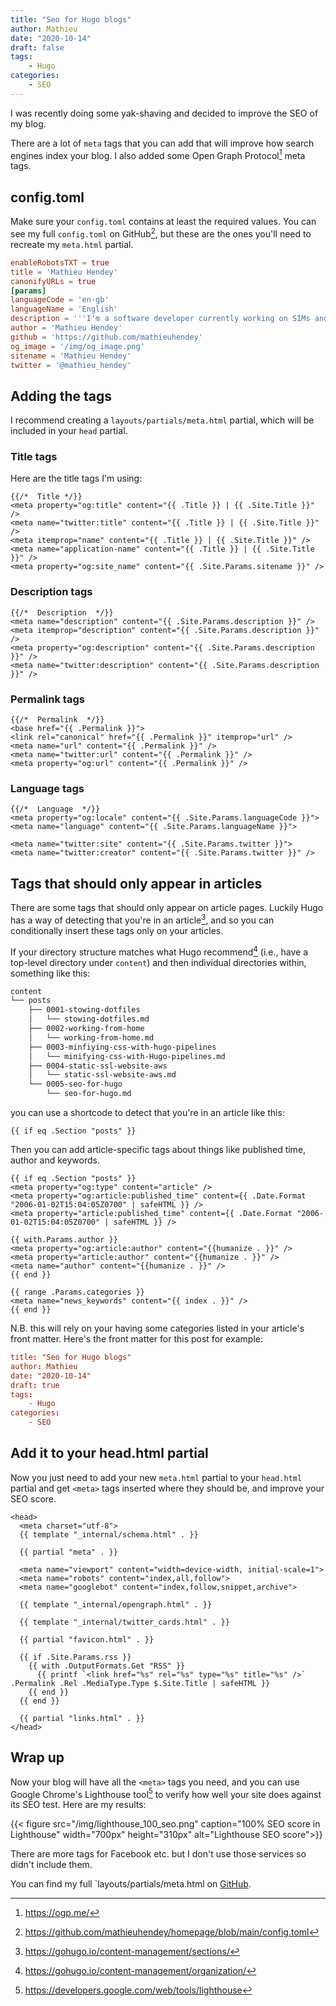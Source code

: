 ```yaml
---
title: "Seo for Hugo blogs"
author: Mathieu
date: "2020-10-14"
draft: false
tags:
    - Hugo
categories:
    - SEO
---
```


I was recently doing some yak-shaving and decided to improve the SEO of my blog.

There are a lot of `meta` tags that you can add that will improve how search engines
index your blog. I also added some Open Graph Protocol[^1] meta tags.

## config.toml

Make sure your `config.toml` contains at least the required values. You can see my full
`config.toml` on GitHub[^2], but these are the ones you'll need to recreate my `meta.html` partial.

```toml {linenos=table,linenostart=1}
enableRobotsTXT = true
title = 'Mathieu Hendey'
canonifyURLs = true
[params]
languageCode = 'en-gb'
languageName = 'English'
description = '''I'm a software developer currently working on SIMs and IOT for Arm. Before that I spent a few years working on various UK government projects managed by GDS.'''
author = 'Mathieu Hendey'
github = 'https://github.com/mathieuhendey'
og_image = '/img/og_image.png'
sitename = 'Mathieu Hendey'
twitter = '@mathieu_hendey'
```

## Adding the tags

I recommend creating a `layouts/partials/meta.html` partial, which will be included in your `head` partial.

### Title tags

Here are the title tags I'm using:

```go-html-template {linenos=table,linenostart=1}
{{/*  Title */}}
<meta property="og:title" content="{{ .Title }} | {{ .Site.Title }}" />
<meta name="twitter:title" content="{{ .Title }} | {{ .Site.Title }}" />
<meta itemprop="name" content="{{ .Title }} | {{ .Site.Title }}" />
<meta name="application-name" content="{{ .Title }} | {{ .Site.Title }}" />
<meta property="og:site_name" content="{{ .Site.Params.sitename }}" />
```

### Description tags

```go-html-template {linenos=table,linenostart=1}
{{/*  Description  */}}
<meta name="description" content="{{ .Site.Params.description }}" />
<meta itemprop="description" content="{{ .Site.Params.description }}" />
<meta property="og:description" content="{{ .Site.Params.description }}" />
<meta name="twitter:description" content="{{ .Site.Params.description }}" />
```

### Permalink tags

```go-html-template {linenos=table,linenostart=1}
{{/*  Permalink  */}}
<base href="{{ .Permalink }}">
<link rel="canonical" href="{{ .Permalink }}" itemprop="url" />
<meta name="url" content="{{ .Permalink }}" />
<meta name="twitter:url" content="{{ .Permalink }}" />
<meta property="og:url" content="{{ .Permalink }}" />
```

### Language tags

```go-html-template {linenos=table,linenostart=1}
{{/*  Language  */}}
<meta property="og:locale" content="{{ .Site.Params.languageCode }}">
<meta name="language" content="{{ .Site.Params.languageName }}">

<meta name="twitter:site" content="{{ .Site.Params.twitter }}">
<meta name="twitter:creator" content="{{ .Site.Params.twitter }}" />
```

## Tags that should only appear in articles

There are some tags that should only appear on article pages. Luckily Hugo
has a way of detecting that you're in an article[^3], and so you can 
conditionally insert these tags only on your articles.

If your directory structure matches what Hugo recommend[^4] (i.e., have a
top-level directory under `content`) and then individual directories within, something like this:

```sh
content
└── posts
    ├── 0001-stowing-dotfiles
    │   └── stowing-dotfiles.md
    ├── 0002-working-from-home
    │   └── working-from-home.md
    ├── 0003-minfiying-css-with-hugo-pipelines
    │   └── minifying-css-with-Hugo-pipelines.md
    ├── 0004-static-ssl-website-aws
    │   └── static-ssl-website-aws.md
    └── 0005-seo-for-hugo
        └── seo-for-hugo.md
```

 you can use a shortcode to detect that you're in an article like this:

```go-html-template {linenos=table,linenostart=1}
{{ if eq .Section "posts" }}
```

Then you can add article-specific tags about things like published time, author
and keywords.


```go-html-template {linenos=table,linenostart=1}
{{ if eq .Section "posts" }}
<meta property="og:type" content="article" />
<meta property="og:article:published_time" content={{ .Date.Format "2006-01-02T15:04:05Z0700" | safeHTML }} />
<meta property="article:published_time" content={{ .Date.Format "2006-01-02T15:04:05Z0700" | safeHTML }} />

{{ with.Params.author }}
<meta property="og:article:author" content="{{humanize . }}" />
<meta property="article:author" content="{{humanize . }}" />
<meta name="author" content="{{humanize . }}" />
{{ end }}

{{ range .Params.categories }}
<meta name="news_keywords" content="{{ index . }}" />
{{ end }}
```

N.B. this will rely on your having some categories listed in your article's front matter. Here's the front
matter for this post for example:

```toml
title: "Seo for Hugo blogs"
author: Mathieu
date: "2020-10-14"
draft: true
tags:
    - Hugo
categories:
    - SEO
```

## Add it to your head.html partial

Now you just need to add your new `meta.html` partial to your `head.html` partial and get `<meta>` tags
inserted where they should be, and improve your SEO score.

```go-html-template {linenos=table,hl_lines=["5"],linenostart=1}
<head>
  <meta charset="utf-8">
  {{ template "_internal/schema.html" . }}

  {{ partial "meta" . }}

  <meta name="viewport" content="width=device-width, initial-scale=1">
  <meta name="robots" content="index,all,follow">
  <meta name="googlebot" content="index,follow,snippet,archive">

  {{ template "_internal/opengraph.html" . }}
  
  {{ template "_internal/twitter_cards.html" . }}

  {{ partial "favicon.html" . }}

  {{ if .Site.Params.rss }}
    {{ with .OutputFormats.Get "RSS" }}
      {{ printf `<link href="%s" rel="%s" type="%s" title="%s" />` .Permalink .Rel .MediaType.Type $.Site.Title | safeHTML }}
    {{ end }}
  {{ end }}

  {{ partial "links.html" . }}
</head>
```

## Wrap up

Now your blog will have all the `<meta>` tags you need, and you can use Google Chrome's Lighthouse tool[^5]
to verify how well your site does against its SEO test. Here are my results:

{{< figure src="/img/lighthouse_100_seo.png" caption="100% SEO score in Lighthouse" width="700px" height="310px" alt="Lighthouse SEO score">}}

There are more tags for Facebook etc. but I don't use those services so didn't include them.

You can find my full `layouts/partials/meta.html on [GitHub](https://github.com/mathieuhendey/homepage/blob/main/layouts/partials/meta.html).


[^1]: https://ogp.me/
[^2]: https://github.com/mathieuhendey/homepage/blob/main/config.toml
[^3]: https://gohugo.io/content-management/sections/
[^4]: https://gohugo.io/content-management/organization/
[^5]: https://developers.google.com/web/tools/lighthouse

